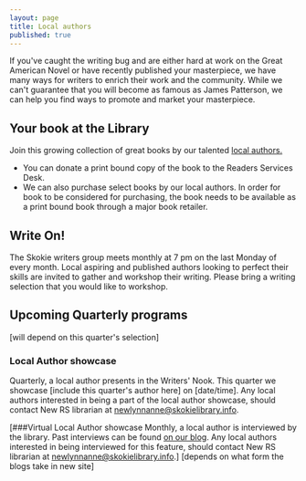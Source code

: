 ```yaml
---
layout: page
title: Local authors
published: true
---
```


If you've caught the writing bug and are either hard at work on the Great American Novel or have recently published your masterpiece, we have many ways for writers to enrich their work and the community. While we can't guarantee that you will become as famous as James Patterson, we can help you find ways to promote and market your masterpiece. 

## Your book at the Library
Join this growing collection of great books by our talented [local authors.](http://encore.skokielibrary.info/iii/encore/search/C__SLocal%20author.__Ff%3Afacetfields%3Asubject%3Asubject%3ASubject%3A%3A__Orightresult__X0?lang=eng&suite=beta) 
- You can donate a print bound copy of the book to the Readers Services Desk. 
- We can also purchase select books by our local authors. In order for book to be considered for purchasing, the book needs to be available as a print bound book through a major book retailer.  

## Write On!
The Skokie writers group meets monthly at 7 pm on the last Monday of every month. Local aspiring and published authors looking to perfect their skills are invited to gather and workshop their writing. Please bring a writing selection that you would like to workshop. 

## Upcoming Quarterly programs 
[will depend on this quarter's selection]

### Local Author showcase
Quarterly, a local author presents in the Writers' Nook. This quarter we showcase [include this quarter's author here] on [date/time]. Any local authors interested in being a part of the local author showcase, should contact New RS librarian at newlynnanne@skokielibrary.info.

[###Virtual Local Author showcase
Monthly, a local author is interviewed by the library. Past interviews can be found [on our blog](http://blogs.skokielibrary.info/?s=local+author+showcase&x=0&y=0). Any local authors interested in being interviewed for this feature, should contact New RS librarian at newlynnanne@skokielibrary.info.]  [depends on what form the blogs take in new site]